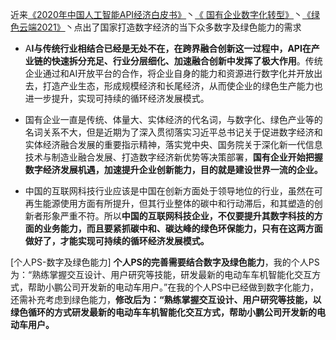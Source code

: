近来[《2020年中国人工智能API经济白皮书》](http://report.iresearch.cn/report_pdf.aspx?id=3670)丶[《 国有企业数字化转型》](http://www.sasac.gov.cn/n4470048/n13461446/n15927611/index.html)丶[《绿色云端2021》](https://www.greenpeace.org.cn/cc-ranking-20210421/)丶点出了国家打造数字经济的当下众多数字及绿色能力的需求

- A**I与传统行业相结合已经是无处不在，在跨界融合创新这一过程中，API在产业链的快速拆分充足、行业分层细化、加速融合创新中发挥了极大作用**。传统企业通过和AI开放平台的合作，将企业自身的能力和资源进行数字化并开放出去，打造产业生态，形成规模经济和长尾经济，从而使企业的绿色生产能力也进一步提升，实现可持续的循环经济发展模式。

- 国有企业一直是传统、体量大、实体经济的代名词，与数字化、绿色产业等的名词关系不大，但是近期为了深入贯彻落实习近平总书记关于促进数字经济和实体经济融合发展的重要指示精神，落实党中央、国务院关于深化新一代信息技术与制造业融合发展、打造数字经济新优势等决策部署，**国有企业开始把握数字经济发展机遇，加速提升企业创新能力，目的就是建设世界一流的企业。**

- 中国的互联网科技行业应该是中国在创新方面处于领导地位的行业，虽然在可再生能源使用方面有所提升，但其行业整体的碳中和行动滞后，和其塑造的创新者形象严重不符。所以**中国的互联网科技企业，不仅要提升其数字科技的方面的业务能力，而且要紧抓碳中和、碳达峰的绿色环保能力，只有在这两方面做好了，才能实现可持续的循环经济发展模式。**

[个人PS-数字及绿色能力] **个人PS的完善需要结合数字及绿色能力**，我的个人PS为：“熟练掌握交互设计、用户研究等技能，研发最新的电动车车机智能化交互方式，帮助小鹏公司开发新的电动车用户。”在我的个人PS中已经做到数字化能力，还需补充考虑到绿色能力，**修改后为：“熟练掌握交互设计、用户研究等技能，**以绿色循环的方式**研发最新的电动车车机智能化交互方式，帮助小鹏公司开发新的电动车用户。**